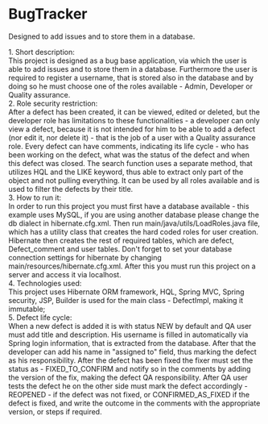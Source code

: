# BugTracker
Designed to add issues and to store them in a database.<br/>
<p/>
	1. Short description:<br/>
	This project is designed as a bug base application, via which the user is able to add issues and to store them in a database. Furthermore the user is required to register a username, that is stored also in the database and by doing so he must choose one of the roles available - Admin, Developer or Quality assurance.<br/>
	2. Role security restriction:<br/>
	After a defect has been created, it can be viewed, edited or deleted, but the developer role has limitations to these functionalities - a developer can only view a defect, because it is not intended for him to be able to add a defect (nor edit it, nor delete it) - that is the job of a user with a Quality assurance role. Every defect can have comments, indicating its life cycle - who has been working on the defect, what was the status of the defect and when this defect was closed. The search function uses a separate method, that utilizes HQL and the LIKE keyword, thus able to extract only part of the object and not pulling everything. It can be used by all roles available and is used to filter the defects by their title.<br/>
	3. How to run it:<br/> 
	In order to run this project you must first have a database available - this example uses MySQL, if you are using another database please change the db dialect in hibernate.cfg.xml. Then run main/java/utils/LoadRoles.java file, which has a utility class that creates the hard coded roles for user creation. Hibernate then creates the rest of required tables, which are defect, Defect_comment and user tables. Don't forget to set your database connection settings for hibernate by changing  main/resources/hibernate.cfg.xml. After this you must run this project on a server and access it via localhost.<br/>
    4. Technologies used:<br/> 
    This project uses Hibernate ORM framework, HQL, Spring MVC, Spring security, JSP, Builder is used for the main class - DefectImpl, making it immutable;<br/> 
    5. Defect life cycle:<br/> 
    When a new defect is added it is with status NEW by default and QA user must add title and description. His username is filled in automatically via Spring login information, that is extracted from the database. After that the developer can add his name in "assigned to" field, thus marking the defect as his responsibility. After the defect has been fixed the fixer must set the status as - FIXED_TO_CONFIRM and notify so in the comments by adding the version of the fix, making the defect QA responsibility. After QA user tests the defect he on the other side must mark the defect accordingly - REOPENED - if the defect was not fixed, or CONFIRMED_AS_FIXED if the defect is fixed, and write the outcome in the comments with the appropriate version, or steps if required.
    
